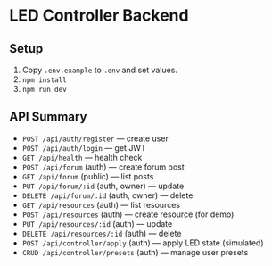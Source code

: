 # LED Controller Backend

## Setup
1. Copy `.env.example` to `.env` and set values.
2. `npm install`
3. `npm run dev`

## API Summary
- `POST /api/auth/register` — create user
- `POST /api/auth/login` — get JWT
- `GET /api/health` — health check
- `POST /api/forum` (auth) — create forum post
- `GET /api/forum` (public) — list posts
- `PUT /api/forum/:id` (auth, owner) — update
- `DELETE /api/forum/:id` (auth, owner) — delete
- `GET /api/resources` (auth) — list resources
- `POST /api/resources` (auth) — create resource (for demo)
- `PUT /api/resources/:id` (auth) — update
- `DELETE /api/resources/:id` (auth) — delete
- `POST /api/controller/apply` (auth) — apply LED state (simulated)
- `CRUD /api/controller/presets` (auth) — manage user presets
